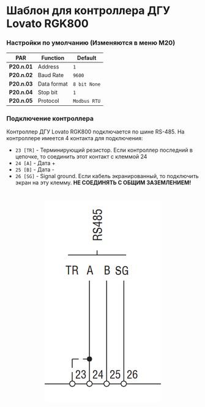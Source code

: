 # Шаблон для контроллера ДГУ Lovato RGK800

### Настройки по умолчанию (Изменяются в меню М20)

| PAR | Function | Default |
|----------|----------|----------|
| **P20.n.01** | Address | `1` |
| **P20.n.02** | Baud Rate | `9600` |
| **P20.n.03** | Data format | `8 bit None` |
| **P20.n.04** | Stop bit  | `1` |
| **P20.n.05** | Protocol | `Modbus RTU` |


### Подключение контроллера
Контроллер ДГУ Lovato RGK800 подключается по шине RS-485. На контроллере имеется 4 контакта для подключения:
- `23 [TR]` - Терминирующий резистор. Если контроллер последний в цепочке, то соединить этот контакт с клеммой 24
- `24 [A]` - Дата +
- `25 [B]` - Дата -
- `26 [SG]` - Signal ground. Если кабель экранированный, то подключить экран на эту клемму. **НЕ СОЕДИНЯТЬ С ОБЩИМ ЗАЗЕМЛЕНИЕМ!**

<h1 align="center">
  <img src="/contact.png">
  <br>
</h1>


